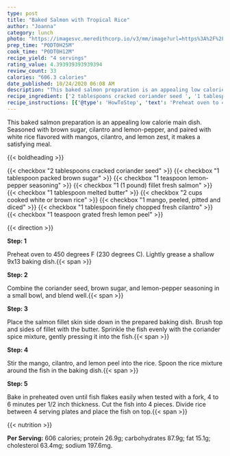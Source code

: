 ```yaml
---
type: post
title: "Baked Salmon with Tropical Rice"
author: "Joanna"
category: lunch
photo: "https://imagesvc.meredithcorp.io/v3/mm/image?url=https%3A%2F%2Fimages.media-allrecipes.com%2Fuserphotos%2F3930269.jpg"
prep_time: "P0DT0H25M"
cook_time: "P0DT0H12M"
recipe_yield: "4 servings"
rating_value: 4.393939393939394
review_count: 33
calories: "606.3 calories"
date_published: 10/24/2020 06:08 AM
description: "This baked salmon preparation is an appealing low calorie main dish. Seasoned with brown sugar, cilantro and lemon-pepper, and paired with white rice flavored with mangos, cilantro, and lemon zest, it makes a satisfying meal."
recipe_ingredient: ['2 tablespoons cracked coriander seed ', '1 tablespoon packed brown sugar', '1 teaspoon lemon-pepper seasoning', '1 (1 pound) fillet fresh salmon', '1 tablespoon melted butter', '2 cups cooked white or brown rice', '1 mango, peeled, pitted and diced', '1 tablespoon finely chopped fresh cilantro', '1 teaspoon grated fresh lemon peel']
recipe_instructions: [{'@type': 'HowToStep', 'text': 'Preheat oven to 450 degrees F (230 degrees C). Lightly grease a shallow 9x13  baking dish.\n'}, {'@type': 'HowToStep', 'text': 'Combine the coriander seed, brown sugar, and lemon-pepper seasoning in a small bowl, and blend well.\n'}, {'@type': 'HowToStep', 'text': 'Place the salmon fillet skin side down in the prepared baking dish. Brush top and sides of fillet with the butter. Sprinkle the fish evenly with the coriander spice mixture, gently pressing it into the fish.\n'}, {'@type': 'HowToStep', 'text': 'Stir the mango, cilantro, and lemon peel into the rice. Spoon the rice mixture around the fish in the baking dish.\n'}, {'@type': 'HowToStep', 'text': 'Bake in preheated oven until fish flakes easily when tested with a fork, 4 to 6 minutes per 1/2 inch thickness. Cut the fish into 4 pieces. Divide rice between 4 serving plates and place the fish on top.\n'}]
---
```


This baked salmon preparation is an appealing low calorie main dish. Seasoned with brown sugar, cilantro and lemon-pepper, and paired with white rice flavored with mangos, cilantro, and lemon zest, it makes a satisfying meal. 

{{< boldheading >}}

{{< checkbox "2 tablespoons cracked coriander seed" >}}
{{< checkbox "1 tablespoon packed brown sugar" >}}
{{< checkbox "1 teaspoon lemon-pepper seasoning" >}}
{{< checkbox "1 (1 pound) fillet fresh salmon" >}}
{{< checkbox "1 tablespoon melted butter" >}}
{{< checkbox "2 cups cooked white or brown rice" >}}
{{< checkbox "1  mango, peeled, pitted and diced" >}}
{{< checkbox "1 tablespoon finely chopped fresh cilantro" >}}
{{< checkbox "1 teaspoon grated fresh lemon peel" >}}


{{< direction >}}

**Step: 1**

Preheat oven to 450 degrees F (230 degrees C). Lightly grease a shallow 9x13  baking dish.{{< span >}}

**Step: 2**

Combine the coriander seed, brown sugar, and lemon-pepper seasoning in a small bowl, and blend well.{{< span >}}

**Step: 3**

Place the salmon fillet skin side down in the prepared baking dish. Brush top and sides of fillet with the butter. Sprinkle the fish evenly with the coriander spice mixture, gently pressing it into the fish.{{< span >}}

**Step: 4**

Stir the mango, cilantro, and lemon peel into the rice. Spoon the rice mixture around the fish in the baking dish.{{< span >}}

**Step: 5**

Bake in preheated oven until fish flakes easily when tested with a fork, 4 to 6 minutes per 1/2 inch thickness. Cut the fish into 4 pieces. Divide rice between 4 serving plates and place the fish on top.{{< span >}}

{{< nutrition >}}

**Per Serving:** 606 calories; protein 26.9g; carbohydrates 87.9g; fat 15.1g; cholesterol 63.4mg; sodium 197.6mg.